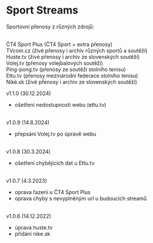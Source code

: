<h1>Sport Streams</h1>
<p>
Sportovní přenosy z různých zdrojů:<br><br>

ČT4 Sport Plus (ČT4 Sport + extra přenosy)<br>
TVcom.cz (živé přenosy i archiv různých sportů a soutěží)<br>
Huste.tv (živé přenosy i archiv ze slovenských soutěží)<br>
Volej.tv (přenosy volejbalových soutěží)<br>
Ping-pong.tv (přenosy ze soutěží stolního tenisu)<br>
Ettu.tv (přenosy mezinárodní federace stolního tenisu)<br>
Niké.sk (živé přenosy i archiv ze slovenských soutěží)<p>

v1.1.0 (30.12.2024)<br>
- ošetření nedostupnosti webu (ettu.tv)<br><br>

v1.0.9 (14.8.2024)<br>
- přepsání Volej.tv po úpravě webu<br><br>

v1.0.8 (30.3.2024)<br>
- ošetření chybějících dat u Ettu.tv<br><br>

v1.0.7 (4.3.2023)<br>
- oprava řazení u ČT4 Sport Plus<br>
- oprava chyby s nevyplněným url u budoucích streamů<br><br>

v1.0.6 (14.12.2022)<br>
- úprava huste.tv<br>
- přídání nike.sk<br><br>
</p>
